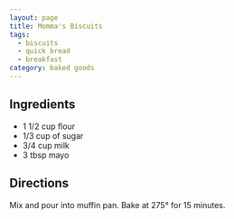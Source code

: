 ```yaml
---
layout: page
title: Momma's Biscuits
tags:
  - biscuits
  - quick bread
  - breakfast
category: baked goods
---
```


## Ingredients
* 1 1/2 cup flour
* 1/3 cup of sugar
* 3/4 cup milk
* 3 tbsp mayo

## Directions
Mix and pour into muffin pan. Bake at 275° for 15 minutes.
